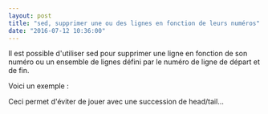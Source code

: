 ```yaml
---
layout: post
title: "sed, supprimer une ou des lignes en fonction de leurs numéros"
date: "2016-07-12 10:36:00"
---
```

Il est possible d'utiliser sed pour supprimer une ligne en fonction de son numéro ou un ensemble de lignes défini par le numéro de ligne de départ et de fin.

Voici un exemple :

<script src="https://pastebin.com/embed_js/kRDL4FZY"></script>

Ceci permet d'éviter de jouer avec une succession de head/tail...

<div style="height: 0; overflow: hidden;">sed, ligne, lignes, supprimer , entre</div>
